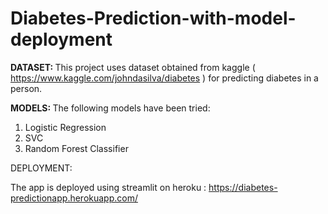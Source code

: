 # Diabetes-Prediction-with-model-deployment

<b> DATASET: </b>
This project uses dataset obtained from kaggle ( https://www.kaggle.com/johndasilva/diabetes ) for predicting diabetes in a person.

<b> MODELS: </b>
The following models have been tried:
1. Logistic Regression
2. SVC
3. Random Forest Classifier

<c> DEPLOYMENT: </b> </n>

The app is deployed using streamlit on heroku : https://diabetes-predictionapp.herokuapp.com/

